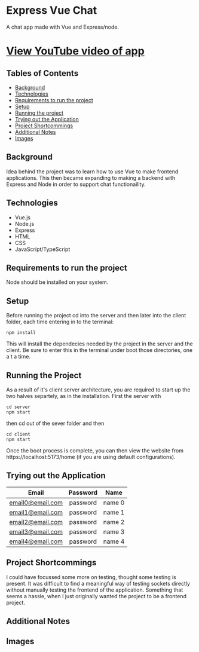 # Express Vue Chat
A chat app made with Vue and Express/node.

# [View YouTube video of app](https://youtu.be/xsVkhs9jpfU)

## Tables of Contents
* [Background](#background)
* [Technologies](#technologies)
* [Requirements to run the project](#requirements-to-run-the-project)
* [Setup](#setup)
* [Running the project](#running-the-project)
* [Trying out the Application](#trying-out-the-application)
* [Project Shortcommings](#shortcommings)
* [Additional Notes](#additional-notes)
* [Images](#images)

## Background
Idea behind the project was to learn how to use Vue to make frontend applications.
This then became expanding to making a backend with Express and Node in order to support chat functionaility.

## Technologies
- Vue.js
- Node.js
- Express
- HTML
- CSS
- JavaScript/TypeScript

## Requirements to run the project
Node should be installed on your system. 

## Setup
Before running the project cd into the server and then later into the client folder, each time entering in to the terminal:
```
npm install
```
This will install the dependecies needed by the project in the server and the client. Be sure to enter this in the terminal under boot those directories, one a t a time.

## Running the Project
As a result of it's client server architecture, you are required to start up the two halves separtely, as in the installation. First the server with
```
cd server
npm start
```

then cd out of the sever folder and then
```
cd client
npm start
```

Once the boot process is complete, you can then view the website from https://localhost:5173/home (if you are using default configurations). 

## Trying out the Application

| Email   | Password | Name |
|:-------:|:-------:|:-------:|
|email0@email.com|password|name 0|
|email1@email.com|password|name 1|
|email2@email.com|password|name 2|
|email3@email.com|password|name 3|
|email4@email.com|password|name 4|



## Project Shortcommings
I could have focussed some more on testing, thought some testing is present. It was difficult to find a meaningful way of testing sockets directly without manually testing the frontend of the application.
Something that seems a hassle, when I just originally wanted the project to be a frontend project.

## Additional Notes

## Images

